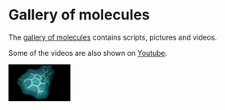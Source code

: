 # Gallery of molecules

The [gallery of molecules](https://simongravelle.github.io/gallery/) contains scripts,
pictures and videos.

Some of the videos are also shown on [Youtube](https://www.youtube.com/c/simongravelle).

<p float="left">
  <a href="amorphous-carbon/"><img src="scripts/2023-09-17-luteolin/luteolin.png" width="24.5%" /></a>
</p>